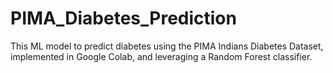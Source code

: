 # PIMA_Diabetes_Prediction
This ML model to predict diabetes using the PIMA Indians Diabetes Dataset, implemented in Google Colab, and leveraging a Random Forest classifier.
